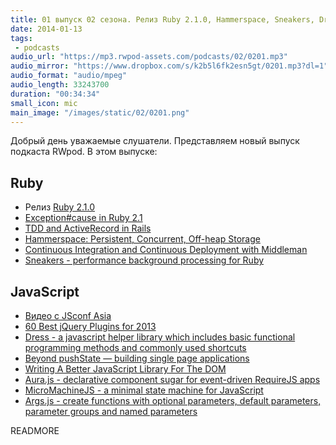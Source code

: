 ```yaml
---
title: 01 выпуск 02 сезона. Релиз Ruby 2.1.0, Hammerspace, Sneakers, Dress, Aura.js и прочее
date: 2014-01-13
tags:
 - podcasts
audio_url: "https://mp3.rwpod-assets.com/podcasts/02/0201.mp3"
audio_mirror: "https://www.dropbox.com/s/k2b5l6fk2esn5gt/0201.mp3?dl=1"
audio_format: "audio/mpeg"
audio_length: 33243700
duration: "00:34:34"
small_icon: mic
main_image: "/images/static/02/0201.png"
---
```


Добрый день уважаемые слушатели. Представляем новый выпуск подкаста RWpod. В этом выпуске:

## Ruby

 - Релиз [Ruby 2.1.0](http://www.ruby-lang.org/en/news/2013/12/25/ruby-2-1-0-is-released/)
 - [Exception#cause in Ruby 2.1](http://blog.bugsnag.com/2014/01/03/ruby-2-1-exception-causes/)
 - [TDD and ActiveRecord in Rails](http://solnic.eu/2014/01/06/tdd-and-activerecord-in-rails.html)
 - [Hammerspace: Persistent, Concurrent, Off-heap Storage](http://nerds.airbnb.com/hammerspace-persistent-concurrent-off-heap-storage/)
 - [Continuous Integration and Continuous Deployment with Middleman](http://blog.codeship.io/2014/01/07/continuous-deployment-for-static-pages.html)
 - [Sneakers - performance background processing for Ruby](http://jondot.github.io/sneakers/)

## JavaScript

 - [Видео с JSconf Asia](http://2013.jsconf.asia/)
 - [60 Best jQuery Plugins for 2013](http://webtoolsdepot.com/60-best-jquery-plugins-for-2013/)
 - [Dress - a javascript helper library which includes basic functional programming methods and commonly used shortcuts](http://dressjs.org/)
 - [Beyond pushState — building single page applications](https://medium.com/joys-of-javascript/4353246f4480)
 - [Writing A Better JavaScript Library For The DOM](http://coding.smashingmagazine.com/2014/01/13/better-javascript-library-for-the-dom/)
 - [Aura.js - declarative component sugar for event-driven RequireJS apps](http://aurajs.com/)
 - [MicroMachineJS - a minimal state machine for JavaScript](http://shime.github.io/blog/micromachinejs-a-minimal-state-machine-for-javascript/)
 - [Args.js - create functions with optional parameters, default parameters, parameter groups and named parameters](http://autographer.github.io/args.js/)

READMORE


